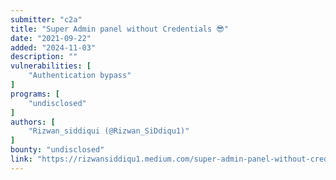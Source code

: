 ```yaml
---
submitter: "c2a"
title: "Super Admin panel without Credentials 😎"
date: "2021-09-22"
added: "2024-11-03"
description: ""
vulnerabilities: [
    "Authentication bypass"
]
programs: [
    "undisclosed"
]
authors: [
    "Rizwan_siddiqui (@Rizwan_SiDdiqu1)"
]
bounty: "undisclosed"
link: "https://rizwansiddiqu1.medium.com/super-admin-panel-without-credentials-c2022a23bb35"
---
```




